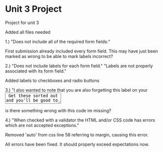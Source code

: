 # Unit 3 Project
 Project for unit 3

Added all files needed

<!-- Fixed Feedback -->

1.)
"Does not include all of the required form fields:"

First submission already included every form field.  This may have just been marked as wrong to be able to mark labels incorrect?



2.)
"Does not include labels for each form field."
"Labels are not properly associated with its form field."

Added labels to checkboxes and radio buttons 



3.)
"I also wanted to note that you are also forgetting this label on your <textarea> Get these sorted out and you'll be good to go"

Text area already contained the required label on first submission.
<label for="msg">Other topics you'd like to hear about</label>
<textarea id="msg" name="other-topics"></textarea>
is there something wrong with this code im missing?



4.)
"When checked with a validator the HTML and/or CSS code has errors which are not accepted exceptions."

Removed 'auto' from css line 58 referring to margin, causing this error.





All errors have been fixed.  It should properly exceed expectations now.

